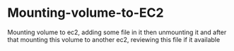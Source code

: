 # Mounting-volume-to-EC2
Mounting volume to ec2, adding some file in it then unmounting it and after that mounting this volume to another ec2, reviewing this file if it available
